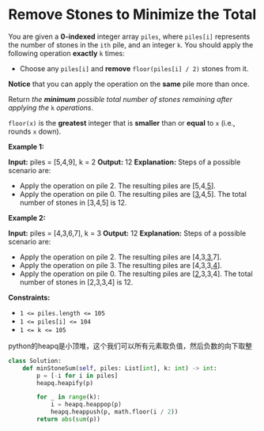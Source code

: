 # Remove Stones to Minimize the Total

You are given a **0-indexed** integer array `piles`, where `piles[i]` represents the number of stones in the `ith` pile, and an integer `k`. You should apply the following operation **exactly** `k` times:

- Choose any `piles[i]` and **remove** `floor(piles[i] / 2)` stones from it.

**Notice** that you can apply the operation on the **same** pile more than once.

Return *the **minimum** possible total number of stones remaining after applying the* `k` *operations*.

`floor(x)` is the **greatest** integer that is **smaller** than or **equal** to `x` (i.e., rounds `x` down).

**Example 1:**

**Input:** piles = [5,4,9], k = 2
**Output:** 12
**Explanation:** Steps of a possible scenario are:

- Apply the operation on pile 2. The resulting piles are [5,4,<u>5</u>].
- Apply the operation on pile 0. The resulting piles are [<u>3</u>,4,5].
  The total number of stones in [3,4,5] is 12.

**Example 2:**

**Input:** piles = [4,3,6,7], k = 3
**Output:** 12
**Explanation:** Steps of a possible scenario are:

- Apply the operation on pile 2. The resulting piles are [4,3,<u>3</u>,7].
- Apply the operation on pile 3. The resulting piles are [4,3,3,<u>4</u>].
- Apply the operation on pile 0. The resulting piles are [<u>2</u>,3,3,4].
  The total number of stones in [2,3,3,4] is 12.

**Constraints:**

- `1 <= piles.length <= 105`
- `1 <= piles[i] <= 104`
- `1 <= k <= 105`

python的heapq是小顶堆，这个我们可以所有元素取负值，然后负数的向下取整

```python
class Solution:
    def minStoneSum(self, piles: List[int], k: int) -> int:
        p = [-i for i in piles]
        heapq.heapify(p)

        for _ in range(k):
            i = heapq.heappop(p)
            heapq.heappush(p, math.floor(i / 2))
        return abs(sum(p))
```
